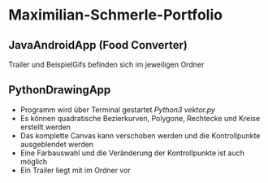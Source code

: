 # Maximilian-Schmerle-Portfolio

## JavaAndroidApp (Food Converter)
Trailer und BeispielGifs befinden sich im jeweiligen Ordner

## PythonDrawingApp
* Programm wird über Terminal gestartet *Python3 vektor.py*
* Es können quadratische Bezierkurven, Polygone, Rechtecke und Kreise erstellt werden
* Das komplette Canvas kann verschoben werden und die Kontrollpunkte ausgeblendet werden
* Eine Farbauswahl und die Veränderung der Kontrollpunkte ist auch möglich
* Ein Trailer liegt mit im Ordner vor
